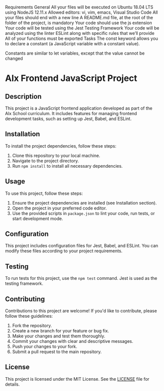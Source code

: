 Requirements
General
All your files will be executed on Ubuntu 18.04 LTS using NodeJS 12.11.x
Allowed editors: vi, vim, emacs, Visual Studio Code
All your files should end with a new line
A README.md file, at the root of the folder of the project, is mandatory
Your code should use the js extension
Your code will be tested using the Jest Testing Framework
Your code will be analyzed using the linter ESLint along with specific rules that we’ll provide
All of your functions must be exported
Tasks
The const keyword allows you to declare a constant (a JavaScript variable with a constant value).

Constants are similar to let variables, except that the value cannot be changed

# Alx Frontend JavaScript Project

## Description

This project is a JavaScript frontend application developed as part of the Alx School curriculum. It includes features for managing frontend development tasks, such as setting up Jest, Babel, and ESLint.

## Installation

To install the project dependencies, follow these steps:

1. Clone this repository to your local machine.
2. Navigate to the project directory.
3. Run `npm install` to install all necessary dependencies.

## Usage

To use this project, follow these steps:

1. Ensure the project dependencies are installed (see Installation section).
2. Open the project in your preferred code editor.
3. Use the provided scripts in `package.json` to lint your code, run tests, or start development mode.

## Configuration

This project includes configuration files for Jest, Babel, and ESLint. You can modify these files according to your project requirements.

## Testing

To run tests for this project, use the `npm test` command. Jest is used as the testing framework.

## Contributing

Contributions to this project are welcome! If you'd like to contribute, please follow these guidelines:

1. Fork the repository.
2. Create a new branch for your feature or bug fix.
3. Make your changes and test them thoroughly.
4. Commit your changes with clear and descriptive messages.
5. Push your changes to your fork.
6. Submit a pull request to the main repository.

## License

This project is licensed under the MIT License. See the [LICENSE](LICENSE) file for details.
